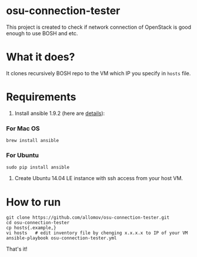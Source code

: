 # osu-connection-tester

This project is created to check if network connection of OpenStack is good enough to use BOSH and etc.

# What it does?

It clones recursively BOSH repo to the VM which IP you specify in `hosts` file.

# Requirements

1. Install ansible 1.9.2 (here are [details](http://docs.ansible.com/intro_installation.html)):

  ### For Mac OS
  ```
  brew install ansible
  ```
  ### For Ubuntu
  ```
  sudo pip install ansible
  ```

1. Create Ubuntu 14.04 LE instance with ssh access from your host VM.

# How to run

```bosh
git clone https://github.com/allomov/osu-connection-tester.git
cd osu-connection-tester
cp hosts{.example,}
vi hosts   # edit inventory file by chenging x.x.x.x to IP of your VM
ansible-playbook osu-connection-tester.yml
```

That's it!
